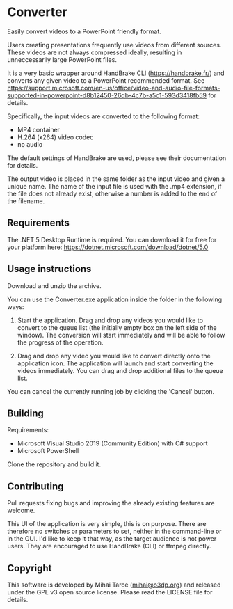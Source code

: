 ﻿# Converter

Easily convert videos to a PowerPoint friendly format.

Users creating presentations frequently use videos from different sources. These videos are
not always compressed ideally, resulting in unneccessarily large PowerPoint files.

It is a very basic wrapper around HandBrake CLI (https://handbrake.fr/) and converts any given video
to a PowerPoint recommended format. See https://support.microsoft.com/en-us/office/video-and-audio-file-formats-supported-in-powerpoint-d8b12450-26db-4c7b-a5c1-593d3418fb59
for details.

Specifically, the input videos are converted to the following format:

- MP4 container
- H.264 (x264) video codec
- no audio

The default settings of HandBrake are used, please see their documentation for details.

The output video is placed in the same folder as the input video and given a unique name.
The name of the input file is used with the .mp4 extension, if the file does not already exist,
otherwise a number is added to the end of the filename.

## Requirements

The .NET 5 Desktop Runtime is required. You can download it for free for your platform here:
https://dotnet.microsoft.com/download/dotnet/5.0

## Usage instructions

Download and unzip the archive.

You can use the Converter.exe application inside the folder in the following ways:

1) Start the application. Drag and drop any videos you would like to convert to the queue list
   (the initially empty box on the left side of the window). The conversion will start immediately
   and will be able to follow the progress of the operation.

1) Drag and drop any video you would like to convert directly onto the application icon.
   The application will launch and start converting the videos immediately. You can drag
   and drop additional files to the queue list.

You can cancel the currently running job by clicking the 'Cancel' button.

## Building

Requirements:

- Microsoft Visual Studio 2019 (Community Edition) with C# support
- Microsoft PowerShell

Clone the repository and build it.

## Contributing

Pull requests fixing bugs and improving the already existing features are welcome.

This UI of the application is very simple, this is on purpose. There are therefore no switches
or parameters to set, neither in the command-line or in the GUI. I'd like to keep it that way,
as the target audience is not power users. They are encouraged to use HandBrake (CLI) or ffmpeg
directly.

## Copyright

This software is developed by Mihai Tarce (mihai@o3dp.org) and released under the GPL v3 open source license.
Please read the LICENSE file for details.
